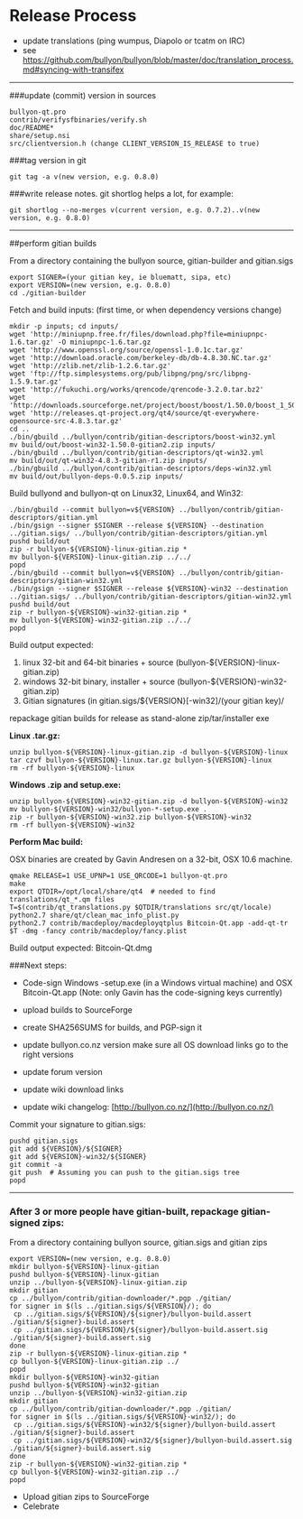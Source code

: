 Release Process
====================

* update translations (ping wumpus, Diapolo or tcatm on IRC)
* see https://github.com/bullyon/bullyon/blob/master/doc/translation_process.md#syncing-with-transifex

* * *

###update (commit) version in sources


	bullyon-qt.pro
	contrib/verifysfbinaries/verify.sh
	doc/README*
	share/setup.nsi
	src/clientversion.h (change CLIENT_VERSION_IS_RELEASE to true)

###tag version in git

	git tag -a v(new version, e.g. 0.8.0)

###write release notes. git shortlog helps a lot, for example:

	git shortlog --no-merges v(current version, e.g. 0.7.2)..v(new version, e.g. 0.8.0)

* * *

##perform gitian builds

 From a directory containing the bullyon source, gitian-builder and gitian.sigs
  
	export SIGNER=(your gitian key, ie bluematt, sipa, etc)
	export VERSION=(new version, e.g. 0.8.0)
	cd ./gitian-builder

 Fetch and build inputs: (first time, or when dependency versions change)

	mkdir -p inputs; cd inputs/
	wget 'http://miniupnp.free.fr/files/download.php?file=miniupnpc-1.6.tar.gz' -O miniupnpc-1.6.tar.gz
	wget 'http://www.openssl.org/source/openssl-1.0.1c.tar.gz'
	wget 'http://download.oracle.com/berkeley-db/db-4.8.30.NC.tar.gz'
	wget 'http://zlib.net/zlib-1.2.6.tar.gz'
	wget 'ftp://ftp.simplesystems.org/pub/libpng/png/src/libpng-1.5.9.tar.gz'
	wget 'http://fukuchi.org/works/qrencode/qrencode-3.2.0.tar.bz2'
	wget 'http://downloads.sourceforge.net/project/boost/boost/1.50.0/boost_1_50_0.tar.bz2'
	wget 'http://releases.qt-project.org/qt4/source/qt-everywhere-opensource-src-4.8.3.tar.gz'
	cd ..
	./bin/gbuild ../bullyon/contrib/gitian-descriptors/boost-win32.yml
	mv build/out/boost-win32-1.50.0-gitian2.zip inputs/
	./bin/gbuild ../bullyon/contrib/gitian-descriptors/qt-win32.yml
	mv build/out/qt-win32-4.8.3-gitian-r1.zip inputs/
	./bin/gbuild ../bullyon/contrib/gitian-descriptors/deps-win32.yml
	mv build/out/bullyon-deps-0.0.5.zip inputs/

 Build bullyond and bullyon-qt on Linux32, Linux64, and Win32:
  
	./bin/gbuild --commit bullyon=v${VERSION} ../bullyon/contrib/gitian-descriptors/gitian.yml
	./bin/gsign --signer $SIGNER --release ${VERSION} --destination ../gitian.sigs/ ../bullyon/contrib/gitian-descriptors/gitian.yml
	pushd build/out
	zip -r bullyon-${VERSION}-linux-gitian.zip *
	mv bullyon-${VERSION}-linux-gitian.zip ../../
	popd
	./bin/gbuild --commit bullyon=v${VERSION} ../bullyon/contrib/gitian-descriptors/gitian-win32.yml
	./bin/gsign --signer $SIGNER --release ${VERSION}-win32 --destination ../gitian.sigs/ ../bullyon/contrib/gitian-descriptors/gitian-win32.yml
	pushd build/out
	zip -r bullyon-${VERSION}-win32-gitian.zip *
	mv bullyon-${VERSION}-win32-gitian.zip ../../
	popd

  Build output expected:

  1. linux 32-bit and 64-bit binaries + source (bullyon-${VERSION}-linux-gitian.zip)
  2. windows 32-bit binary, installer + source (bullyon-${VERSION}-win32-gitian.zip)
  3. Gitian signatures (in gitian.sigs/${VERSION}[-win32]/(your gitian key)/

repackage gitian builds for release as stand-alone zip/tar/installer exe

**Linux .tar.gz:**

	unzip bullyon-${VERSION}-linux-gitian.zip -d bullyon-${VERSION}-linux
	tar czvf bullyon-${VERSION}-linux.tar.gz bullyon-${VERSION}-linux
	rm -rf bullyon-${VERSION}-linux

**Windows .zip and setup.exe:**

	unzip bullyon-${VERSION}-win32-gitian.zip -d bullyon-${VERSION}-win32
	mv bullyon-${VERSION}-win32/bullyon-*-setup.exe .
	zip -r bullyon-${VERSION}-win32.zip bullyon-${VERSION}-win32
	rm -rf bullyon-${VERSION}-win32

**Perform Mac build:**

  OSX binaries are created by Gavin Andresen on a 32-bit, OSX 10.6 machine.

	qmake RELEASE=1 USE_UPNP=1 USE_QRCODE=1 bullyon-qt.pro
	make
	export QTDIR=/opt/local/share/qt4  # needed to find translations/qt_*.qm files
	T=$(contrib/qt_translations.py $QTDIR/translations src/qt/locale)
	python2.7 share/qt/clean_mac_info_plist.py
	python2.7 contrib/macdeploy/macdeployqtplus Bitcoin-Qt.app -add-qt-tr $T -dmg -fancy contrib/macdeploy/fancy.plist

 Build output expected: Bitcoin-Qt.dmg

###Next steps:

* Code-sign Windows -setup.exe (in a Windows virtual machine) and
  OSX Bitcoin-Qt.app (Note: only Gavin has the code-signing keys currently)

* upload builds to SourceForge

* create SHA256SUMS for builds, and PGP-sign it

* update bullyon.co.nz version
  make sure all OS download links go to the right versions

* update forum version

* update wiki download links

* update wiki changelog: [http://bullyon.co.nz/](http://bullyon.co.nz/)

Commit your signature to gitian.sigs:

	pushd gitian.sigs
	git add ${VERSION}/${SIGNER}
	git add ${VERSION}-win32/${SIGNER}
	git commit -a
	git push  # Assuming you can push to the gitian.sigs tree
	popd

-------------------------------------------------------------------------

### After 3 or more people have gitian-built, repackage gitian-signed zips:

From a directory containing bullyon source, gitian.sigs and gitian zips

	export VERSION=(new version, e.g. 0.8.0)
	mkdir bullyon-${VERSION}-linux-gitian
	pushd bullyon-${VERSION}-linux-gitian
	unzip ../bullyon-${VERSION}-linux-gitian.zip
	mkdir gitian
	cp ../bullyon/contrib/gitian-downloader/*.pgp ./gitian/
	for signer in $(ls ../gitian.sigs/${VERSION}/); do
	 cp ../gitian.sigs/${VERSION}/${signer}/bullyon-build.assert ./gitian/${signer}-build.assert
	 cp ../gitian.sigs/${VERSION}/${signer}/bullyon-build.assert.sig ./gitian/${signer}-build.assert.sig
	done
	zip -r bullyon-${VERSION}-linux-gitian.zip *
	cp bullyon-${VERSION}-linux-gitian.zip ../
	popd
	mkdir bullyon-${VERSION}-win32-gitian
	pushd bullyon-${VERSION}-win32-gitian
	unzip ../bullyon-${VERSION}-win32-gitian.zip
	mkdir gitian
	cp ../bullyon/contrib/gitian-downloader/*.pgp ./gitian/
	for signer in $(ls ../gitian.sigs/${VERSION}-win32/); do
	 cp ../gitian.sigs/${VERSION}-win32/${signer}/bullyon-build.assert ./gitian/${signer}-build.assert
	 cp ../gitian.sigs/${VERSION}-win32/${signer}/bullyon-build.assert.sig ./gitian/${signer}-build.assert.sig
	done
	zip -r bullyon-${VERSION}-win32-gitian.zip *
	cp bullyon-${VERSION}-win32-gitian.zip ../
	popd

- Upload gitian zips to SourceForge
- Celebrate 